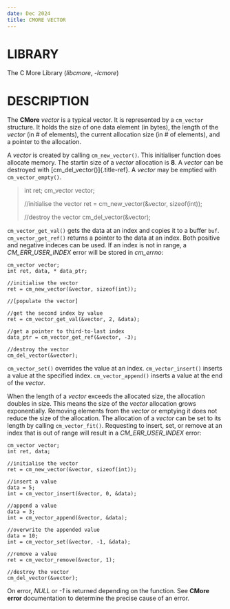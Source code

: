 ```yaml
---
date: Dec 2024
title: CMORE VECTOR
---
```


# LIBRARY

The C More Library (*libcmore*, *-lcmore*)

# DESCRIPTION

The **CMore** *vector* is a typical vector. It is represented by a
`cm_vector` structure. It holds the size of one data element (in bytes),
the length of the *vector* (in \# of elements), the current allocation
size (in \# of elements), and a pointer to the allocation.

A *vector* is created by calling `cm_new_vector()`. This initialiser
function does allocate memory. The startin size of a *vector* allocation
is **8**. A *vector* can be destroyed with
[cm_del_vector()]{.title-ref}. A *vector* may be emptied with
`cm_vector_empty()`.

> int ret; cm_vector vector;
>
> //initialise the vector ret = cm_new_vector(&vector, sizeof(int));
>
> //destroy the vector cm_del_vector(&vector);

`cm_vector_get_val()` gets the data at an index and copies it to a
buffer `buf`. `cm_vector_get_ref()` returns a pointer to the data at an
index. Both positive and negative indeces can be used. If an index is
not in range, a *CM_ERR_USER_INDEX* error will be stored in *cm_errno*:

    cm_vector vector;
    int ret, data, * data_ptr;

    //initialise the vector
    ret = cm_new_vector(&vector, sizeof(int));

    //[populate the vector]

    //get the second index by value
    ret = cm_vector_get_val(&vector, 2, &data);

    //get a pointer to third-to-last index
    data_ptr = cm_vector_get_ref(&vector, -3);

    //destroy the vector
    cm_del_vector(&vector);

`cm_vector_set()` overrides the value at an index. `cm_vector_insert()`
inserts a value at the specified index. `cm_vector_append()` inserts a
value at the end of the *vector*.

When the length of a *vector* exceeds the allocated size, the allocation
doubles in size. This means the size of the *vector* allocation grows
exponentially. Removing elements from the *vector* or emptying it does
not reduce the size of the allocation. The allocation of a *vector* can
be set to its length by calling `cm_vector_fit()`. Requesting to insert,
set, or remove at an index that is out of range will result in a
*CM_ERR_USER_INDEX* error:

    cm_vector vector;
    int ret, data;

    //initialise the vector
    ret = cm_new_vector(&vector, sizeof(int));

    //insert a value
    data = 5;
    int = cm_vector_insert(&vector, 0, &data);

    //append a value
    data = 3;
    int = cm_vector_append(&vector, &data);

    //overwrite the appended value
    data = 10;
    int = cm_vector_set(&vector, -1, &data);

    //remove a value
    ret = cm_vector_remove(&vector, 1);

    //destroy the vector
    cm_del_vector(&vector);

On error, *NULL* or *-1* is returned depending on the function. See
**CMore** **error** documentation to determine the precise cause of an
error.
